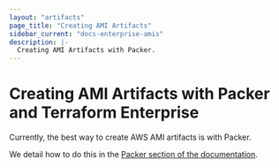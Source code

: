 ```yaml
---
layout: "artifacts"
page_title: "Creating AMI Artifacts"
sidebar_current: "docs-enterprise-amis"
description: |-
  Creating AMI Artifacts with Packer.
---
```



# Creating AMI Artifacts with Packer and Terraform Enterprise

Currently, the best way to create AWS AMI artifacts is with Packer.

We detail how to do this in the [Packer section of the documentation](https://atlas.hashicorp.com/help/packer/artifacts/creating-amis).
